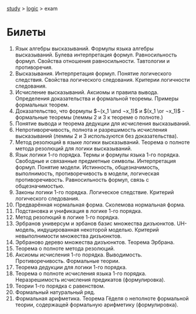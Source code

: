 [study](../../) > [logic](../) > exam

# Билеты

1. Язык алгебры высказываний. Формулы языка алгебры высказываний. Булева интерпретация формул. Равносильность формул. Свойства отношения равносильности. Тавтологии и противоречия. 
2. Высказывания. Интерпретация формул. Понятие логического следствия. Свойства логического следования. Критерии логичности следования. 
3. Исчисление высказываний. Аксиомы и правила вывода. Определения доказательства и формальной теоремы. Примеры формальных теорем. 
4. Доказательство, что формулы $¬(x_1 \and ¬x_1)$ и $(x_1 \or ¬x_1)$ - формальные теоремы (леммы 2 и 3 к теореме о полноте.) 
5. Понятие вывода и теорема дедукции для исчисления высказываний. 
6. Непротиворечивость, полнота и разрешимость исчисления высказываний (леммы 2 и 3 используются без доказательства). 
7. Метод резолюций в языке логики высказываний. Теорема о полноте метода резолюций для логики высказываний. 
8. Язык логики 1-го порядка. Термы и формулы языка 1-го порядка. Свободные и связанные предметные символы. Интерпретация формул. Понятие модели. Истинность, общезначимость, выполнимость, противоречивость в модели, логическая противоречивость. Равносильность формул, связь с общезначимостью. 
9. Законы логики 1-го порядка. Логическое следствие. Критерий логического следования. 
10. Предварённая нормальная форма. Сколемова нормальная форма. 
11. Подстановка и унификация в логике 1-го порядка. 
12. Метод резолюций в логике 1-го порядка. 
13. Эрбранов универсум и эрбанов базис множества дизъюнктов. UH-модель, индуцированная некоторой моделью. Критерий невыполнимости множества дизъюнктов. 
14. Эрбраново дерево множества дизъюнктов. Теорема Эрбрана. 
15. Теорема о полноте метода резолюций. 
16. Аксиомы исчисления 1-го порядка. Выводимость. Противоречивость. Формальные теории. 
17. Теорема дедукции для логики 1-го порядка. 
18. Теорема о полноте исчисления языка 1-го порядка. Неразрешимость исчисления предикатов (формулировка). 
19. Теории 1-го порядка с равенством. 
20. Формальный натуральный ряд. 
21. Формальная арифметика. Теорема Гёделя о неполноте формальной теории, содержащей формальную арифметику (формулировка). 